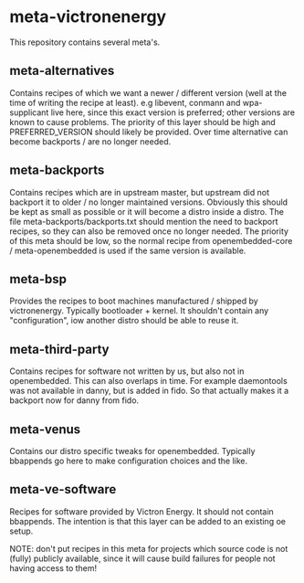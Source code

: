 meta-victronenergy
==================
This repository contains several meta's.

meta-alternatives
-----------------
Contains recipes of which we want a newer / different version (well at the time
of writing the recipe at least). e.g libevent, conmann and wpa-supplicant live
here, since this exact version is preferred; other versions are known to cause
problems. The priority of this layer should be high and PREFERRED_VERSION should
likely be provided. Over time alternative can become backports / are no longer
needed.

meta-backports
--------------
Contains recipes which are in upstream master, but upstream did not backport
it to older / no longer maintained versions. Obviously this should be kept as
small as possible or it will become a distro inside a distro. The file
meta-backports/backports.txt should mention the need to backport recipes, so
they can also be removed once no longer needed. The priority of this meta should
be low, so the normal recipe from openembedded-core / meta-openembedded is used
if the same version is available.

meta-bsp
--------
Provides the recipes to boot machines manufactured / shipped by victronenergy.
Typically bootloader + kernel. It shouldn't contain any "configuration", iow
another distro should be able to reuse it.

meta-third-party
----------------
Contains recipes for software not written by us, but also not in openembedded.
This can also overlaps in time. For example daemontools was not available in
danny, but is added in fido. So that actually makes it a backport now for danny
from fido.

meta-venus
----------
Contains our distro specific tweaks for openembedded. Typically bbappends go
here to make configuration choices and the like.

meta-ve-software
--------------------
Recipes for software provided by Victron Energy. It should not contain bbappends.
The intention is that this layer can be added to an existing oe setup.

NOTE: don't put recipes in this meta for projects which source code is not
(fully) publicly available, since it will cause build failures for people not
having access to them!
